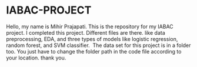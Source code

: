 # IABAC-PROJECT
Hello, my name is Mihir Prajapati.
This is the repository for my IABAC project.
I completed this project. Different files are there. like data preprocessing, EDA, and three types of models like logistic regression, random forest, and SVM classifier. 
The data set for this project is in a folder too. You just have to change the folder path in the code file according to your location.
thank you.
